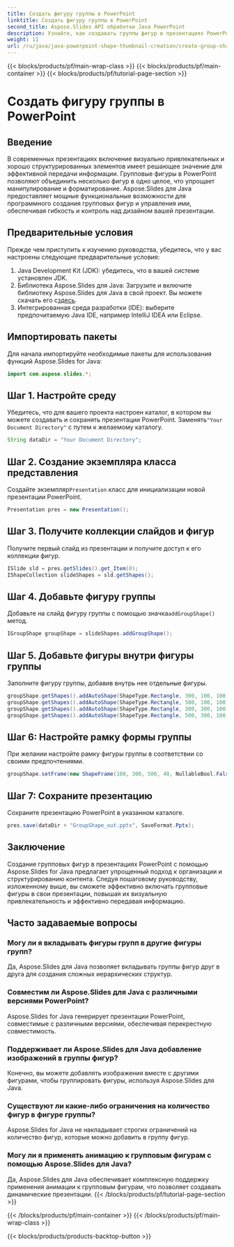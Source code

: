 ```yaml
---
title: Создать фигуру группы в PowerPoint
linktitle: Создать фигуру группы в PowerPoint
second_title: Aspose.Slides API обработки Java PowerPoint
description: Узнайте, как создавать группы фигур в презентациях PowerPoint с помощью Aspose.Slides для Java. Улучшайте организацию и визуальную привлекательность без особых усилий.
weight: 11
url: /ru/java/java-powerpoint-shape-thumbnail-creation/create-group-shape-powerpoint/
---
```


{{< blocks/products/pf/main-wrap-class >}}
{{< blocks/products/pf/main-container >}}
{{< blocks/products/pf/tutorial-page-section >}}

# Создать фигуру группы в PowerPoint

## Введение
В современных презентациях включение визуально привлекательных и хорошо структурированных элементов имеет решающее значение для эффективной передачи информации. Групповые фигуры в PowerPoint позволяют объединить несколько фигур в одно целое, что упрощает манипулирование и форматирование. Aspose.Slides для Java предоставляет мощные функциональные возможности для программного создания групповых фигур и управления ими, обеспечивая гибкость и контроль над дизайном вашей презентации.
## Предварительные условия
Прежде чем приступить к изучению руководства, убедитесь, что у вас настроены следующие предварительные условия:
1. Java Development Kit (JDK): убедитесь, что в вашей системе установлен JDK.
2. Библиотека Aspose.Slides для Java: Загрузите и включите библиотеку Aspose.Slides для Java в свой проект. Вы можете скачать его с[здесь](https://releases.aspose.com/slides/java/).
3. Интегрированная среда разработки (IDE): выберите предпочитаемую Java IDE, например IntelliJ IDEA или Eclipse.

## Импортировать пакеты
Для начала импортируйте необходимые пакеты для использования функций Aspose.Slides for Java:
```java
import com.aspose.slides.*;

```
## Шаг 1. Настройте среду
 Убедитесь, что для вашего проекта настроен каталог, в котором вы можете создавать и сохранять презентации PowerPoint. Заменять`"Your Document Directory"` с путем к желаемому каталогу.
```java
String dataDir = "Your Document Directory";
```
## Шаг 2. Создание экземпляра класса представления
 Создайте экземпляр`Presentation` класс для инициализации новой презентации PowerPoint.
```java
Presentation pres = new Presentation();
```
## Шаг 3. Получите коллекции слайдов и фигур
Получите первый слайд из презентации и получите доступ к его коллекции фигур.
```java
ISlide sld = pres.getSlides().get_Item(0);
IShapeCollection slideShapes = sld.getShapes();
```
## Шаг 4. Добавьте фигуру группы
 Добавьте на слайд фигуру группы с помощью значка`addGroupShape()` метод.
```java
IGroupShape groupShape = slideShapes.addGroupShape();
```
## Шаг 5. Добавьте фигуры внутри фигуры группы
Заполните фигуру группы, добавив внутрь нее отдельные фигуры.
```java
groupShape.getShapes().addAutoShape(ShapeType.Rectangle, 300, 100, 100, 100);
groupShape.getShapes().addAutoShape(ShapeType.Rectangle, 500, 100, 100, 100);
groupShape.getShapes().addAutoShape(ShapeType.Rectangle, 300, 300, 100, 100);
groupShape.getShapes().addAutoShape(ShapeType.Rectangle, 500, 300, 100, 100);
```
## Шаг 6: Настройте рамку формы группы
При желании настройте рамку фигуры группы в соответствии со своими предпочтениями.
```java
groupShape.setFrame(new ShapeFrame(100, 300, 500, 40, NullableBool.False, NullableBool.False, 0));
```
## Шаг 7: Сохраните презентацию
Сохраните презентацию PowerPoint в указанном каталоге.
```java
pres.save(dataDir + "GroupShape_out.pptx", SaveFormat.Pptx);
```

## Заключение
Создание групповых фигур в презентациях PowerPoint с помощью Aspose.Slides for Java предлагает упрощенный подход к организации и структурированию контента. Следуя пошаговому руководству, изложенному выше, вы сможете эффективно включать групповые фигуры в свои презентации, повышая их визуальную привлекательность и эффективно передавая информацию.

## Часто задаваемые вопросы
### Могу ли я вкладывать фигуры групп в другие фигуры групп?
Да, Aspose.Slides для Java позволяет вкладывать группы фигур друг в друга для создания сложных иерархических структур.
### Совместим ли Aspose.Slides для Java с различными версиями PowerPoint?
Aspose.Slides for Java генерирует презентации PowerPoint, совместимые с различными версиями, обеспечивая перекрестную совместимость.
### Поддерживает ли Aspose.Slides для Java добавление изображений в группы фигур?
Конечно, вы можете добавлять изображения вместе с другими фигурами, чтобы группировать фигуры, используя Aspose.Slides для Java.
### Существуют ли какие-либо ограничения на количество фигур в фигуре группы?
Aspose.Slides for Java не накладывает строгих ограничений на количество фигур, которые можно добавить в группу фигур.
### Могу ли я применять анимацию к групповым фигурам с помощью Aspose.Slides для Java?
Да, Aspose.Slides для Java обеспечивает комплексную поддержку применения анимации к групповым фигурам, что позволяет создавать динамические презентации.
{{< /blocks/products/pf/tutorial-page-section >}}

{{< /blocks/products/pf/main-container >}}
{{< /blocks/products/pf/main-wrap-class >}}

{{< blocks/products/products-backtop-button >}}
